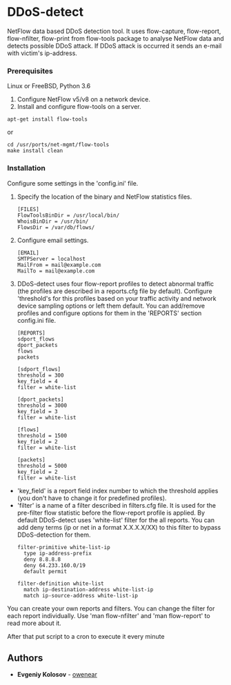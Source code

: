 # DDoS-detect
NetFlow data based DDoS detection tool.
It uses flow-capture, flow-report, flow-nfilter, flow-print from flow-tools package to analyse NetFlow data and detects possible DDoS attack.
If DDoS attack is occurred it sends an e-mail with victim's ip-address.

### Prerequisites
Linux or FreeBSD, Python 3.6

1. Configure NetFlow v5/v8 on a network device.
2. Install and configure flow-tools on a server.
```
apt-get install flow-tools
```
or
```
cd /usr/ports/net-mgmt/flow-tools
make install clean
```

### Installation
Configure some settings in the 'config.ini' file.
1. Specify the location of the binary and NetFlow statistics files.
    ```
    [FILES]
    FlowToolsBinDir = /usr/local/bin/
    WhoisBinDir = /usr/bin/
    FlowsDir = /var/db/flows/
    ```
2. Configure email settings.
    ```
    [EMAIL]
    SMTPServer = localhost
    MailFrom = mail@example.com
    MailTo = mail@example.com
    ```   
3. DDoS-detect uses four flow-report profiles to detect abnormal traffic (the profiles are described in a reports.cfg file by default). Configure 'threshold's for this profiles based on your traffic activity and network device sampling options or left them default. You can add/remove profiles and configure options for them in the 'REPORTS' section config.ini file.
    ```
    [REPORTS]
    sdport_flows
    dport_packets
    flows
    packets

    [sdport_flows]
    threshold = 300
    key_field = 4
    filter = white-list
    
    [dport_packets]
    threshold = 3000
    key_field = 3
    filter = white-list
    
    [flows]
    threshold = 1500
    key_field = 2
    filter = white-list
    
    [packets]
    threshold = 5000
    key_field = 2
    filter = white-list
    ```
- 'key_field' is a report field index number to which the threshold applies (you don't have to change it for predefined profiles).
- 'filter' is a name of a filter described in filters.cfg file. It is used for the pre-filter flow statistic before the flow-report profile is applied. By default DDoS-detect uses 'white-list' filter for the all reports. You can add deny terms (ip or net in a format X.X.X.X/XX) to this filter to bypass DDoS-detection for them.
    ```
    filter-primitive white-list-ip
      type ip-address-prefix
      deny 8.8.8.8
      deny 64.233.160.0/19
      default permit
    
    filter-definition white-list
      match ip-destination-address white-list-ip
      match ip-source-address white-list-ip
    ```
You can create your own reports and filters. You can change the filter for each report individually.
Use 'man flow-nfilter' and 'man flow-report' to read more about it. 


After that put script to a cron to execute it every minute


## Authors

* **Evgeniy Kolosov** - [owenear](https://github.com/owenear)
